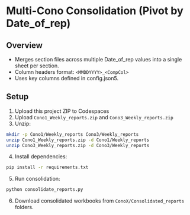 # Multi-Cono Consolidation (Pivot by Date_of_rep)

## Overview
- Merges section files across multiple Date_of_rep values into a single sheet per section.
- Column headers format: `<MMDDYYYY>_<CompCol>`
- Uses key columns defined in config.json5.

## Setup
1. Upload this project ZIP to Codespaces
2. Upload `Cono1_Weekly_reports.zip` and `Cono3_Weekly_reports.zip`
3. Unzip:
```bash
mkdir -p Cono1/Weekly_reports Cono3/Weekly_reports
unzip Cono1_Weekly_reports.zip -d Cono1/Weekly_reports
unzip Cono3_Weekly_reports.zip -d Cono3/Weekly_reports
```
4. Install dependencies:
```bash
pip install -r requirements.txt
```
5. Run consolidation:
```bash
python consolidate_reports.py
```
6. Download consolidated workbooks from `ConoX/Consolidated_reports` folders.
